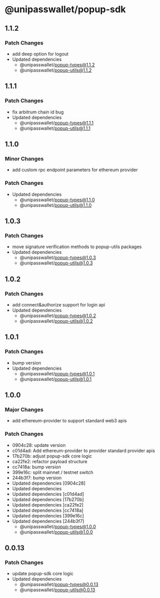 # @unipasswallet/popup-sdk

## 1.1.2

### Patch Changes

- add deep option for logout
- Updated dependencies
  - @unipasswallet/popup-types@1.1.2
  - @unipasswallet/popup-utils@1.1.2

## 1.1.1

### Patch Changes

- fix arbitrum chain id bug
- Updated dependencies
  - @unipasswallet/popup-types@1.1.1
  - @unipasswallet/popup-utils@1.1.1

## 1.1.0

### Minor Changes

- add custom rpc endpoint parameters for ethereum provider

### Patch Changes

- Updated dependencies
  - @unipasswallet/popup-types@1.1.0
  - @unipasswallet/popup-utils@1.1.0

## 1.0.3

### Patch Changes

- move signature verification methods to popup-utils packages
- Updated dependencies
  - @unipasswallet/popup-types@1.0.3
  - @unipasswallet/popup-utils@1.0.3

## 1.0.2

### Patch Changes

- add connect&authorize support for login api
- Updated dependencies
  - @unipasswallet/popup-types@1.0.2
  - @unipasswallet/popup-utils@1.0.2

## 1.0.1

### Patch Changes

- bump version
- Updated dependencies
  - @unipasswallet/popup-types@1.0.1
  - @unipasswallet/popup-utils@1.0.1

## 1.0.0

### Major Changes

- add ethereum-provider to support standard web3 apis

### Patch Changes

- 0904c28: update version
- c01d4ad: Add ethereum-provider to provider standard provider apis
- 17b270b: adjust popup-sdk core logic
- ca22fe2: refactor payload structure
- cc7418a: bump version
- 399e16c: split mainnet / testnet switch
- 244b3f7: bump version
- Updated dependencies [0904c28]
- Updated dependencies
- Updated dependencies [c01d4ad]
- Updated dependencies [17b270b]
- Updated dependencies [ca22fe2]
- Updated dependencies [cc7418a]
- Updated dependencies [399e16c]
- Updated dependencies [244b3f7]
  - @unipasswallet/popup-types@1.0.0
  - @unipasswallet/popup-utils@1.0.0

## 0.0.13

### Patch Changes

- update popup-sdk core logic
- Updated dependencies
  - @unipasswallet/popup-types@0.0.13
  - @unipasswallet/popup-utils@0.0.13
